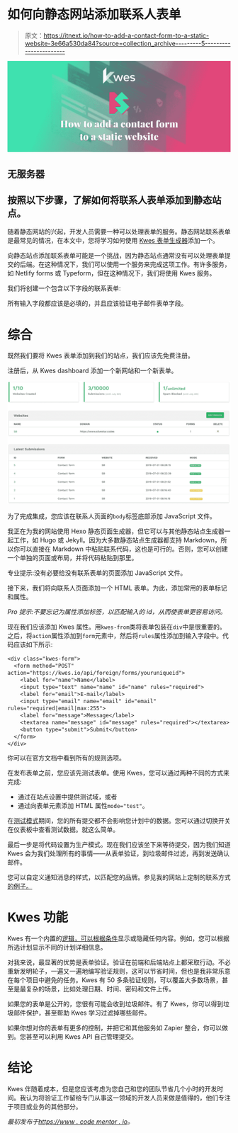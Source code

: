 # 如何向静态网站添加联系人表单

> 原文：<https://itnext.io/how-to-add-a-contact-form-to-a-static-website-3e66a530da84?source=collection_archive---------5----------------------->

![](img/a302d8863f8cb47a45643c28f718c16a.png)

## 无服务器

## 按照以下步骤，了解如何将联系人表单添加到静态站点。

随着静态网站的兴起，开发人员需要一种可以处理表单的服务。静态网站联系表单是最常见的情况，在本文中，您将学习如何使用 [Kwes 表单生成器](https://kwes.io)添加一个。

向静态站点添加联系表单可能是一个挑战，因为静态站点通常没有可以处理表单提交的后端。在这种情况下，我们可以使用一个服务来完成这项工作。有许多服务，如 Netlify forms 或 Typeform，但在这种情况下，我们将使用 Kwes 服务。

我们将创建一个包含以下字段的联系表单:

所有输入字段都应该是必填的，并且应该验证电子邮件表单字段。

# 综合

既然我们要将 Kwes 表单添加到我们的站点，我们应该先免费注册。

注册后，从 Kwes dashboard 添加一个新网站和一个新表单。

![](img/0a661445b6ce77de4ac356dc7b2c817f.png)

为了完成集成，您应该在联系人页面的`body`标签底部添加 JavaScript 文件。

我正在为我的网站使用 Hexo 静态页面生成器，但它可以与其他静态站点生成器一起工作，如 Hugo 或 Jekyll。因为大多数静态站点生成器都支持 Markdown，所以你可以直接在 Markdown 中粘贴联系代码，这也是可行的。否则，您可以创建一个单独的页面或布局，并将代码粘贴到那里。

专业提示:没有必要给没有联系表单的页面添加 JavaScript 文件。

接下来，我们将向联系人页面添加一个 HTML 表单。为此，添加常用的表单标记和属性。

*Pro 提示:不要忘记为属性添加标签，以匹配输入的 id，从而使表单更容易访问。*

现在我们应该添加 Kwes 属性。用`kwes-from`类将表单包装在`div`中是很重要的。之后，将`action`属性添加到`form`元素中，然后将`rules`属性添加到输入字段中。代码应该如下所示:

```
<div class="kwes-form">   
  <form method="POST" action="https://kwes.io/api/foreign/forms/youruniqueid">
    <label for="name">Name</label>     
    <input type="text" name="name" id="name" rules="required">     
    <label for="email">E-mail</label>     
    <input type="email" name="email" id="email" rules="required|email|max:255">     
    <label for="message">Message</label>     
    <textarea name="message" id="message" rules="required"></textarea>     
    <button type="submit">Submit</button>   
  </form> 
</div>
```

你可以在官方文档中看到所有的规则选项。

在发布表单之前，您应该先测试表单。使用 Kwes，您可以通过两种不同的方式来完成:

*   通过在站点设置中提供测试域，或者
*   通过向表单元素添加 HTML 属性`mode="test"`。

在[测试模式](https://kwes.io/docs/form-mode)期间，您的所有提交都不会影响您计划中的数据。您可以通过切换开关在仪表板中查看测试数据。就这么简单。

最后一步是将代码设置为生产模式。现在我们应该坐下来等待提交，因为我们知道 Kwes 会为我们处理所有的事情——从表单验证，到垃圾邮件过滤，再到发送确认邮件。

您可以自定义通知消息的样式，以匹配您的品牌。参见我的网站上定制的联系方式[的例子。](https://www.silvestar.codes/contact/)

# Kwes 功能

Kwes 有一个内置的[逻辑，可以根据条件](https://kwes.io/docs/hide-show-logic)显示或隐藏任何内容。例如，您可以根据所选计划显示不同的计划详细信息。

对我来说，最显著的优势是表单验证。验证在前端和后端站点上都采取行动。不必重新发明轮子，一遍又一遍地编写验证规则，这可以节省时间，但也是我非常乐意在每个项目中避免的任务。Kwes 有 50 多条验证规则，可以覆盖大多数场景，甚至是最复杂的场景，比如处理日期、时间、密码和文件上传。

如果您的表单是公开的，您很有可能会收到垃圾邮件。有了 Kwes，你可以得到垃圾邮件保护，甚至帮助 Kwes 学习过滤掉哪些邮件。

如果你想对你的表单有更多的控制，并把它和其他服务如 Zapier 整合，你可以做到。您甚至可以利用 Kwes API 自己管理提交。

# 结论

Kwes 伴随着成本，但是您应该考虑为您自己和您的团队节省几个小时的开发时间。我认为将验证工作留给专门从事这一领域的开发人员来做是值得的，他们专注于项目或业务的其他部分。

*最初发布于*[*https://www . code mentor . io*](https://www.codementor.io/malimirkeccita/how-to-add-a-contact-form-to-a-static-website-wyl9gsuha)*。*